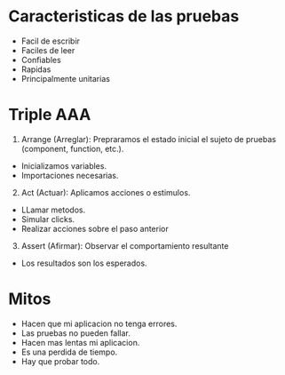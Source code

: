 # Caracteristicas de las pruebas
- Facil de escribir
- Faciles de leer
- Confiables
- Rapidas
- Principalmente unitarias

# Triple AAA #
1. Arrange (Arreglar): Prepraramos el estado inicial el sujeto de pruebas (component, function, etc.).
- Inicializamos variables.
- Importaciones necesarias.

2. Act (Actuar): Aplicamos acciones o estimulos.
- LLamar metodos.
- Simular clicks.
- Realizar acciones sobre el paso anterior

3. Assert (Afirmar): Observar el comportamiento resultante
- Los resultados son los esperados.

# Mitos
- Hacen que mi aplicacion no tenga errores.
- Las pruebas no pueden fallar.
- Hacen mas lentas mi aplicacion.
- Es una perdida de tiempo.
- Hay que probar todo.